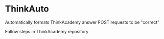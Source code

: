 # ThinkAuto

Automatically formats ThinkAcademy answer POST requests to be "correct"

Follow steps in ThinkAcademy repository
